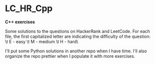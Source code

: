 # LC_HR_Cpp
**C++ exercises**

Some solutions to the questions on HackerRank and LeetCode.
For each file, the first capitalized letter are indicating the difficulty of the question:\
\t E - easy
\t M - medium
\t H - hard\

I'll put some Python solutions in another repo when I have time.
I'll also organize the repo prettier when I populate it with more exercises.
